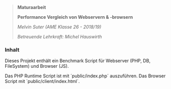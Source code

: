 > **Maturaarbeit**
>
> **Performance Vergleich von Webservern & -browsern**
>
> *Melvin Suter (AME Klasse 26 - 2018/19)*
>
> *Betreuende Lehrkraft: Michel Hauswirth*
>

### Inhalt
Dieses Projekt enthält ein Benchmark Script für Webserver (PHP, DB, FileSystem) und Browser (JS).

Das PHP Runtime Script ist mit ´public/index.php´ auszuführen. Das Browser Script mit ´public/client/index.html´.